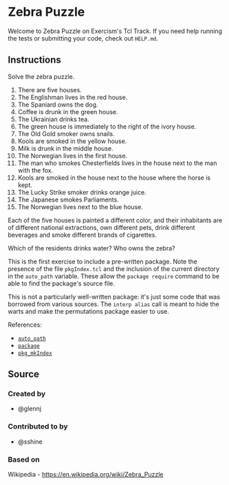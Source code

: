 # Zebra Puzzle

Welcome to Zebra Puzzle on Exercism's Tcl Track.
If you need help running the tests or submitting your code, check out `HELP.md`.

## Instructions

Solve the zebra puzzle.

1. There are five houses.
2. The Englishman lives in the red house.
3. The Spaniard owns the dog.
4. Coffee is drunk in the green house.
5. The Ukrainian drinks tea.
6. The green house is immediately to the right of the ivory house.
7. The Old Gold smoker owns snails.
8. Kools are smoked in the yellow house.
9. Milk is drunk in the middle house.
10. The Norwegian lives in the first house.
11. The man who smokes Chesterfields lives in the house next to the man with the fox.
12. Kools are smoked in the house next to the house where the horse is kept.
13. The Lucky Strike smoker drinks orange juice.
14. The Japanese smokes Parliaments.
15. The Norwegian lives next to the blue house.

Each of the five houses is painted a different color, and their inhabitants are of different national extractions, own different pets, drink different beverages and smoke different brands of cigarettes.

Which of the residents drinks water?
Who owns the zebra?

This is the first exercise to include a pre-written package.
Note the presence of the file `pkgIndex.tcl` and the inclusion of the current directory in the `auto_path` variable.
These allow the `package require` command to be able to find the package's source file.

This is not a particularly well-written package: it's just some code that was borrowed from various sources.
The `interp alias` call is meant to hide the warts and make the permutations package easier to use.

References:
* [`auto_path`](http://www.tcl-lang.org/man/tcl8.6/TclCmd/tclvars.htm)
* [`package`](http://www.tcl-lang.org/man/tcl8.6/TclCmd/package.htm)
* [`pkg_mkIndex`](http://www.tcl-lang.org/man/tcl8.6/TclCmd/pkgMkIndex.htm)

## Source

### Created by

- @glennj

### Contributed to by

- @sshine

### Based on

Wikipedia - https://en.wikipedia.org/wiki/Zebra_Puzzle
